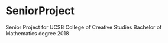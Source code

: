 # SeniorProject
Senior Project for UCSB College of Creative Studies Bachelor of Mathematics degree 2018

